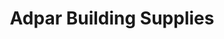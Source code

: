 ---
title: "Adpar Building Supplies"
url: /castell-newydd-emlyn-newcastle-emlyn/adpar-building-supplies/
shop: trade
---